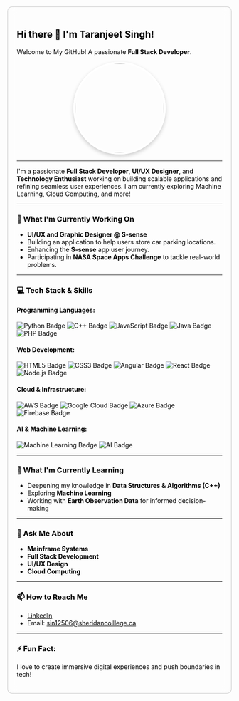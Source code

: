 <div style="background: rgba(255, 255, 255, 0.1); backdrop-filter: blur(10px); padding: 20px; border-radius: 10px; color: black; border: 1px solid rgba(0, 0, 0, 0.2);">
  <h2>Hi there 👋 I'm Taranjeet Singh!</h2>

  <p>Welcome to My GitHub!  
  A passionate <strong>Full Stack Developer</strong>.</p>

  <div style="display: flex; justify-content: center;">
  <img src="https://avatars.githubusercontent.com/u/122409989?s=400&u=580271eb5c7670ac25574b9a5afefb6e4a6c7e81&v=4" style="height: 200px; width: 200px; border-radius: 50%; object-fit: cover; border: 4px solid #fff; box-shadow: 0 4px 10px rgba(0, 0, 0, 0.2);"/>
</div>


  ---

  <p>I'm a passionate <strong>Full Stack Developer</strong>, <strong>UI/UX Designer</strong>, and <strong>Technology Enthusiast</strong> working on building scalable applications and refining seamless user experiences. I am currently exploring Machine Learning, Cloud Computing, and more!</p>

  ---

  <h3>🔭 What I'm Currently Working On</h3>
  <ul>
    <li><strong>UI/UX and Graphic Designer @ S-sense</strong></li>
    <li>Building an application to help users store car parking locations.</li>
    <li>Enhancing the <strong>S-sense</strong> app user journey.</li>
    <li>Participating in <strong>NASA Space Apps Challenge</strong> to tackle real-world problems.</li>
  </ul>

  ---

  <h3>💻 Tech Stack & Skills</h3>

  <h4>Programming Languages:</h4>
  <div>
      <img src="https://img.shields.io/badge/Python-%2314354C.svg?style=for-the-badge&logo=python&logoColor=white" alt="Python Badge"/>
      <img src="https://img.shields.io/badge/C%2B%2B-%2300599C.svg?style=for-the-badge&logo=c%2B%2B&logoColor=white" alt="C++ Badge"/>
      <img src="https://img.shields.io/badge/JavaScript-%23F7DF1E.svg?style=for-the-badge&logo=javascript&logoColor=black" alt="JavaScript Badge"/>
      <img src="https://img.shields.io/badge/Java-%23ED8B00.svg?style=for-the-badge&logo=java&logoColor=white" alt="Java Badge"/>
      <img src="https://img.shields.io/badge/PHP-%23777BB4.svg?style=for-the-badge&logo=php&logoColor=white" alt="PHP Badge"/>
  </div>

  <h4>Web Development:</h4>
  <div>
      <img src="https://img.shields.io/badge/HTML5-%23E34F26.svg?style=for-the-badge&logo=html5&logoColor=white" alt="HTML5 Badge"/>
      <img src="https://img.shields.io/badge/CSS3-%231572B6.svg?style=for-the-badge&logo=css3&logoColor=white" alt="CSS3 Badge"/>
      <img src="https://img.shields.io/badge/Angular-%23DD0031.svg?style=for-the-badge&logo=angular&logoColor=white" alt="Angular Badge"/>
      <img src="https://img.shields.io/badge/React-%2320232a.svg?style=for-the-badge&logo=react&logoColor=%2361DAFB" alt="React Badge"/>
      <img src="https://img.shields.io/badge/Node.js-%23339933.svg?style=for-the-badge&logo=nodedotjs&logoColor=white" alt="Node.js Badge"/>
  </div>

  <h4>Cloud & Infrastructure:</h4>
  <div>
      <img src="https://img.shields.io/badge/AWS-%23FF9900.svg?style=for-the-badge&logo=amazon-aws&logoColor=white" alt="AWS Badge"/>
      <img src="https://img.shields.io/badge/Google%20Cloud-%234285F4.svg?style=for-the-badge&logo=google-cloud&logoColor=white" alt="Google Cloud Badge"/>
      <img src="https://img.shields.io/badge/Microsoft%20Azure-0089D6.svg?style=for-the-badge&logo=microsoft-azure&logoColor=white" alt="Azure Badge"/>
      <img src="https://img.shields.io/badge/Firebase-%23039BE5.svg?style=for-the-badge&logo=firebase&logoColor=white" alt="Firebase Badge"/>
  </div>

  <h4>AI & Machine Learning:</h4>
  <div>
      <img src="https://img.shields.io/badge/Machine%20Learning-%232C2D72.svg?style=for-the-badge" alt="Machine Learning Badge"/>
      <img src="https://img.shields.io/badge/Artificial%20Intelligence-%230077B5.svg?style=for-the-badge" alt="AI Badge"/>
  </div>

  ---

  <h3>🌱 What I'm Currently Learning</h3>
  <ul>
    <li>Deepening my knowledge in <strong>Data Structures & Algorithms (C++)</strong></li>
    <li>Exploring <strong>Machine Learning</strong></li>
    <li>Working with <strong>Earth Observation Data</strong> for informed decision-making</li>
  </ul>

  ---

  <h3>💬 Ask Me About</h3>
  <ul>
    <li><strong>Mainframe Systems</strong></li>
    <li><strong>Full Stack Development</strong></li>
    <li><strong>UI/UX Design</strong></li>
    <li><strong>Cloud Computing</strong></li>
  </ul>

  ---

  <h3>📫 How to Reach Me</h3>
  <ul>
    <li><a href="https://www.linkedin.com/in/taranjeetsinghtechexpert" style="color: black;">LinkedIn</a></li>
    <li>Email: <a href="mailto:sin12506@sheridancolllege.ca" style="color: black;">sin12506@sheridancolllege.ca</a></li>
  </ul>

  ---

  <h3>⚡ Fun Fact:</h3>
  <p>I love to create immersive digital experiences and push boundaries in tech!</p>
</div>
